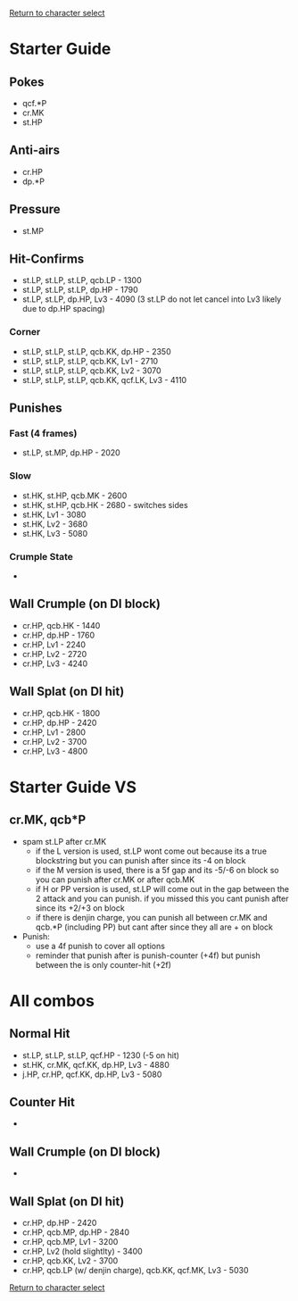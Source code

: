[Return to character select](./index.md)  

# Starter Guide

## Pokes

- qcf.\*P
- cr.MK
- st.HP

## Anti-airs

- cr.HP
- dp.\*P

## Pressure

- st.MP

## Hit-Confirms

- st.LP, st.LP, st.LP, qcb.LP - 1300
- st.LP, st.LP, st.LP, dp.HP - 1790
- st.LP, st.LP, dp.HP, Lv3 - 4090 (3 st.LP do not let cancel into Lv3 likely due to dp.HP spacing)

### Corner

- st.LP, st.LP, st.LP, qcb.KK, dp.HP - 2350
- st.LP, st.LP, st.LP, qcb.KK, Lv1 - 2710
- st.LP, st.LP, st.LP, qcb.KK, Lv2 - 3070
- st.LP, st.LP, st.LP, qcb.KK, qcf.LK, Lv3 - 4110

## Punishes

### Fast (4 frames)

- st.LP, st.MP, dp.HP - 2020

### Slow

- st.HK, st.HP, qcb.MK - 2600
- st.HK, st.HP, qcb.HK - 2680 - switches sides
- st.HK, Lv1 - 3080
- st.HK, Lv2 - 3680
- st.HK, Lv3 - 5080

### Crumple State

-  

## Wall Crumple (on DI block)

- cr.HP, qcb.HK - 1440
- cr.HP, dp.HP - 1760
- cr.HP, Lv1 - 2240
- cr.HP, Lv2 - 2720
- cr.HP, Lv3 - 4240

## Wall Splat (on DI hit)

- cr.HP, qcb.HK - 1800
- cr.HP, dp.HP - 2420
- cr.HP, Lv1 - 2800
- cr.HP, Lv2 - 3700
- cr.HP, Lv3 - 4800

# Starter Guide VS

## cr.MK, qcb\*P
- spam st.LP after cr.MK
  - if the L version is used, st.LP wont come out because its a true blockstring but you can punish after since its -4 on block
  - if the M version is used, there is a 5f gap and its -5/-6 on block so you can punish after cr.MK or after qcb.MK
  - if H or PP version is used, st.LP will come out in the gap between the 2 attack and you can punish. if you missed this you cant punish after since its +2/+3 on block
  - if there is denjin charge, you can punish all between cr.MK and qcb.\*P \(including PP\) but cant after since they all are + on block
- Punish:
  - use a 4f punish to cover all options
  - reminder that punish after is punish-counter \(+4f\) but punish between the is only counter-hit \(+2f\)

# All combos

## Normal Hit

- st.LP, st.LP, st.LP, qcf.HP - 1230 (-5 on hit)
- st.HK, cr.MK, qcf.KK, dp.HP, Lv3 - 4880
- j.HP, cr.HP, qcf.KK, dp.HP, Lv3 - 5080

## Counter Hit

- 

## Wall Crumple (on DI block)

- 

## Wall Splat (on DI hit)

- cr.HP, dp.HP - 2420
- cr.HP, qcb.MP, dp.HP - 2840
- cr.HP, qcb.MP, Lv1 - 3200
- cr.HP, Lv2 (hold slightlty) - 3400
- cr.HP, qcb.KK, Lv2 - 3700
- cr.HP, qcb.LP (w/ denjin charge), qcb.KK, qcf.MK, Lv3 - 5030

[Return to character select](./index.md)  
